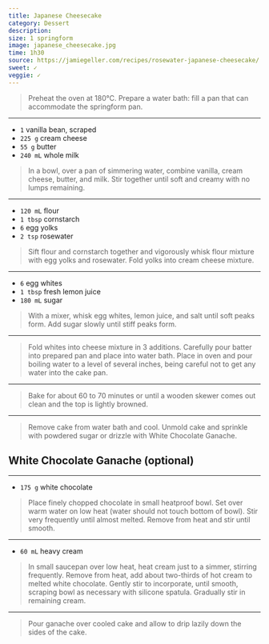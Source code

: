 ```yaml
---
title: Japanese Cheesecake
category: Dessert
description:
size: 1 springform
image: japanese_cheesecake.jpg
time: 1h30
source: https://jamiegeller.com/recipes/rosewater-japanese-cheesecake/
sweet: ✓
veggie: ✓
---
```


> Preheat the oven at 180°C. Prepare a water bath: fill a pan that can accommodate the springform pan.

---

* `1` vanilla bean, scraped
* `225 g` cream cheese
* `55 g` butter
* `240 mL` whole milk

>  In a bowl, over a pan of simmering water, combine vanilla, cream cheese, butter, and milk. Stir together until soft and creamy with no lumps remaining.

---

* `120 mL` flour
* `1 tbsp` cornstarch
* `6` egg yolks
* `2 tsp` rosewater

> Sift flour and cornstarch together and vigorously whisk flour mixture with egg yolks and rosewater. Fold yolks into cream cheese mixture.

---

* `6` egg whites
* `1 tbsp` fresh lemon juice
* `180 mL` sugar

> With a mixer, whisk egg whites, lemon juice, and salt until soft peaks form. Add sugar slowly until stiff peaks form. 

---

> Fold whites into cheese mixture in 3 additions. Carefully pour batter into prepared pan and place into water bath. Place in oven and pour boiling water to a level of several inches, being careful not to get any water into the cake pan.

---

> Bake for about 60 to 70 minutes or until a wooden skewer comes out clean and the top is lightly browned.

---

> Remove cake from water bath and cool. Unmold cake and sprinkle with powdered sugar or drizzle with White Chocolate Ganache.

## White Chocolate Ganache (optional)

---

* `175 g` white chocolate


> Place finely chopped chocolate in small heatproof bowl. Set over warm water on low heat (water should not touch bottom of bowl). Stir very frequently until almost melted. Remove from heat and stir until smooth.

---

* `60 mL` heavy cream

> In small saucepan over low heat, heat cream just to a simmer, stirring frequently. Remove from heat, add about two-thirds of hot cream to melted white chocolate. Gently stir to incorporate, until smooth, scraping bowl as necessary with silicone spatula. Gradually stir in remaining cream.

---

> Pour ganache over cooled cake and allow to drip lazily down the sides of the cake.